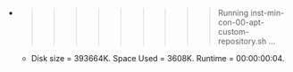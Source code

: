 * >>>>>>>>> Running inst-min-con-00-apt-custom-repository.sh ...
  * Disk size = 393664K. Space Used = 3608K. Runtime = 00:00:00:04.
